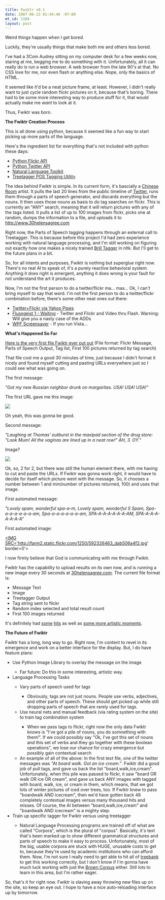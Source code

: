 ```yaml
--- 
title: Fwiktr v0.1
date: 2007-06-23 01:44:46 -07:00
mt_id: 1104
layout: post
---
```

Weird things happen when I get bored.

Luckily, they're usually things that make both me and others less bored.

I've had a 3Com Audrey sitting on my computer desk for a few weeks now, staring at me, begging me to do something with it. Unfortunately, all it can really do is run a web browser. A web browser from the late 90's at that. No CSS love for me, nor even flash or anything else. Nope, only the basics of HTML. 

It seemed like it'd be a neat picture frame, at least. However, I didn't really want to just cycle random flickr pictures on it, because that's boring. There had to be some more interesting way to produce stuff for it, that would actually make me <i>want</i> to look at it. 

Thus, Fwiktr was born.


<B>The Fwiktr Creation Process</B>

This is all done using python, because it seemed like a fun way to start picking up more parts of the language. 

Here's the ingredient list for everything that's not included with python these days:

<UL><LI><A HREF='http://beej.us/flickr/flickrapi/'>Python Flickr API</A></LI><LI><A HREF='http://code.google.com/p/python-twitter/'>Python Twitter API</A></LI><LI><A HREF='http://www.nltk.org'>Natural Language Toolkit</A></LI><LI><A HREF='http://www.ims.uni-stuttgart.de/projekte/corplex/TreeTagger/'>Treetagger POS Tagging Utility</A></LI></UL>

The idea behind Fwiktr is simple. In its current form, it's bascially a <A HREF='http://en.wikipedia.org/wiki/Chinese_room'>Chinese Room</A> artist. It pulls the last 20 lines from the public timeline of <A HREF='http://www.twitter.com'>Twitter</A>, runs them through a parts of speech generator, and discards everything but the nouns. It then uses those nouns as basis to do tag searches on flickr. This is currently an "ANY" search, meaning that it will return pictures with any of the tags listed. It pulls a list of up to 100 images from flickr, picks one at random, dumps the information to a file, and uploads it to <A HREF='http://www.30helensagree.com'>http://www.30helensagree.com</A>

Right now, the Parts of Speech tagging happens through an external call to Treetagger. This is because before this project I'd had zero experience working with natural language processing, and I'm still working on figuring out exactly how one makes a nicely trained <A HREF='http://en.wikipedia.org/wiki/Brill_Tagger'>Brill Tagger</A> in nltk. But I'll get to the future plans in a bit.

So, for all intents and purposes, Fwiktr is nothing but superglue right now. There's no real AI to speak of, it's a purely reactive behavioral system. Anything it does right is emergent, anything it does wrong is your fault for not understand the art it produces.

Now, I'm not the first person to do a twitter/flickr ma... mas... Ok, I can't bring myself to say that word. I'm not the first person to do a twitter/flickr combination before, there's some other neat ones out there:

<UL><LI><A HREF='http://www.901am.com/2007/mashing-mashups-every-twitterer-tells-a-story-dont-they.html'>Twitter+Flickr via Yahoo Pipes</LI><LI><A HREF='http://incident.net/works/flussgeist/waiting/flash/index.html'>Flussgeist 1 - Waiting</A> - Twitter and Flickr and Video thru Flash. Warning: Will give you a nasty case of the ADDs</LI><LI><A HREF='http://windowsvistablog.com/blogs/windowsexperience/archive/2007/05/01/wpf-screensaver-flittrbook-from-mix07.aspx'>WPF Screensaver</A> - If you run Vista...</LI></UL>

<B>What's Happened So Far</B>

<A HREF='http://www.nonpolynomial.com/fwiktr.txt'>Here is the very first file Fwiktr ever put out</A> (File format: Flickr Message, Parts of Speech Output, Tag list, First 100 pictures returned by tag search)

That file cost me a good 30 minutes of time, just because I didn't format it nicely and found myself cutting and pasting URLs everywhere just so I could see what was going on. 

The first message:

<i>"Got my new Russian neighbor drunk on margaritas.  USA! USA! USA!"</i>

The first URL gave me this image:

<A HREF='http://farm2.static.flickr.com/1110/594318483_1c8fd484c2.jpg'><IMG SRC='http://farm2.static.flickr.com/1110/594318483_1c8fd484c2.jpg' border=0></A>

Oh yeah, this was gonna be good.

Second message:

<i>"Laughing at Thomas' outburst in the maxipad section of the drug store: "Look Mum!  All the vaginas are lined up in a neat row!" AH, 3. OY."</i>

Image?

<A HREF='http://farm2.static.flickr.com/1259/594386622_48f11538a0.jpg'><IMG SRC='http://farm2.static.flickr.com/1259/594386622_48f11538a0.jpg' border=0></A>

Ok, so, 2 for 2, but there was still the human element there, with me having to cut and paste the URLs. If Fwiktr was gonna work right, it would have to decide for itself which picture went with the message. So, it chooses a number between 1 and min(number of pictures returned, 100) and uses that image.

First automated message: 

<i>"Lovely spam, wonderful spa-a-m, Lovely spam, wonderful S Spam, Spa-a-a-a-a-a-a-am, Spa-a-a-a-a-a-a-am, SPA-A-A-A-A-A-A-AM, SPA-A-A-A-A-A-A-A"</i>

First automated image:

<A HREF='http://farm2.static.flickr.com/1250/592326463_dab506a4f2.jpg'><IMG SRC='http://farm2.static.flickr.com/1250/592326463_dab506a4f2.jpg' border=0'></A>

I now firmly believe that God is communicating with me through Fwiktr.

Fwiktr has the capability to upload results on its own now, and is running a new image every 30 seconds at <A HREF='http://www.30helensagree.com'>30helensagree.com</A>. The current file format is:

<UL><LI>Message Text</LI><LI>Image</LI><LI>Treetagger Output</LI><LI>Tag string sent to flickr</LI><LI>Random index selected and total result count</LI><LI>First 100 images returned</LI></UL>

It's definitely had <A HREF='http://www.30helensagree.com/28e9ece0-e890-4e0b-a212-927bd15e19c4.html'>some</A> <A HREF='http://www.30helensagree.com/5fe7711d-4466-4e7c-ad45-032dad2508e1.html'>hits</A> as well as <A HREF='http://www.30helensagree.com/d250ddff-3e37-46d2-8834-f380d0fd2c83.html'>some more artistic moments</A>.

<B>The Future of Fwiktr</B>

Fwiktr has a long, long way to go. Right now, I'm content to revel in its emergence and work on a better interface for the display. But, I do have feature plans:

<UL><LI>Use Python Image Library to overlay the message on the image</LI><UL><LI>Far future: Do this in some interesting, artistic way.</LI></UL><LI>Language Processing Tasks</LI><UL><LI>Vary parts of speech used for tags</LI><UL><LI>Obviously, tags are not just nouns. People use verbs, adjectives, and other parts of speech. These should get picked up while still dropping parts of speech that are rarely used for tags.</LI></UL>
<LI>Use neural nets and manual feedback (via rating system on the site) to train tag combination system</LI><UL><LI>When we pass tags to flickr, right now the only data Fwiktr knows is "I've got a pile of nouns, you do somnething with them!". If we could possibly say "Ok, I've got this set of nouns and this set of verbs and they go together with these boolean operations", we lose our chance for crazy emergence but possibly gain contextual search</LI></UL><LI>An example of all of the above: In the first text file, one of the twitter messages was <i>"At board walk. Got an ice cream."</i>. Fwiktr did a good job of pull tags, and gave us back the list "board,walk,ice,cream". Unfortunately, when this pile was passed to flickr, it saw "board OR walk OR ice OR cream", and gave us back ANY images with tagged with board, walk, ice, or cream in them, which means, that we got lots of winter pictures of iced over trees, too. If Fwiktr knew to pass "boardwalk AND icecream", then we'd have gotten back 48 completely contextual images versus many thousand hits and misses. Of course, the AI between "board,walk,ice,cream" and "boardwalk AND icecream" is a mighty step.</LI></UL><LI>Train up specific tagger for Fwiktr versus using treetagger</LI><UL><LI>Natural Language Processing programs are trained off of what are called "Corpora", which is the plural of "corpus". Basically, it's text that's been marked up to show different grammatical structures and parts of speech to make it easy to process. Unfortunately, most of the big, usable corpora are stuck with HUGE, unusable costs to get to, because they're used by academic institutions who can afford them. Now, I'm not sure I really need to get able to hit all of <A HREF='http://www.cis.upenn.edu/~treebank/'>treebank</A> to get this working correctly, but I don't know if I'm gonna have much luck working with just the <A HREF='http://en.wikipedia.org/wiki/Brown_Corpus'>Brown Corpus</A> either. Still lots to learn in this area, but I'm rather eager.</LI></UL>
</UL>

So, that's it for right now. Fwiktr is slaving away throwing new files up on the site, so keep an eye out. I hope to have a nice auto-reloading interface up by tomorrow. 
